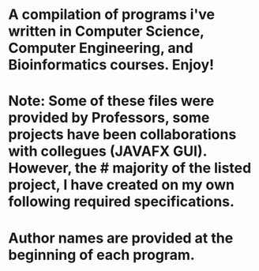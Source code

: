 # A compilation of programs i've written in Computer Science, Computer Engineering, and Bioinformatics courses. Enjoy!


# Note: Some of these files were provided by Professors, some projects have been collaborations with collegues (JAVAFX GUI). However, the # majority of the listed project, I have created on my own following required specifications. 
# Author names are provided at the beginning of each program. 
